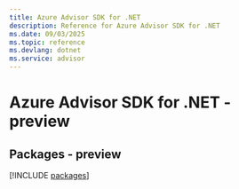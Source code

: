 ```yaml
---
title: Azure Advisor SDK for .NET
description: Reference for Azure Advisor SDK for .NET
ms.date: 09/03/2025
ms.topic: reference
ms.devlang: dotnet
ms.service: advisor
---
```

# Azure Advisor SDK for .NET - preview
## Packages - preview
[!INCLUDE [packages](advisor-index.md)]
